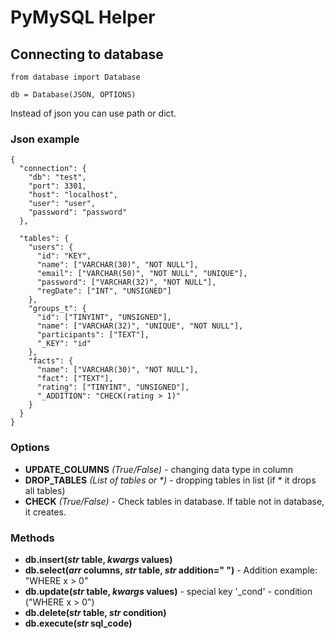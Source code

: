 # PyMySQL Helper

## Connecting to database

    from database import Database
    
    db = Database(JSON, OPTIONS)

Instead of json you can use path or dict. 

### Json example

    {
      "connection": {
        "db": "test",
        "port": 3301,
        "host": "localhost",
        "user": "user",
        "password": "password"
      },
    
      "tables": {
        "users": {
          "id": "KEY",
          "name": ["VARCHAR(30)", "NOT NULL"],
          "email": ["VARCHAR(50)", "NOT NULL", "UNIQUE"],
          "password": ["VARCHAR(32)", "NOT NULL"],
          "regDate": ["INT", "UNSIGNED"]
        },
        "groups_t": {
          "id": ["TINYINT", "UNSIGNED"],
          "name": ["VARCHAR(32)", "UNIQUE", "NOT NULL"],
          "participants": ["TEXT"],
          "_KEY": "id"
        },
        "facts": {
          "name": ["VARCHAR(30)", "NOT NULL"],
          "fact": ["TEXT"],
          "rating": ["TINYINT", "UNSIGNED"],
          "_ADDITION": "CHECK(rating > 1)"
        }
      }
    }

### Options

- **UPDATE_COLUMNS** *(True/False)* - changing data type in column 
- **DROP_TABLES** _(List of tables or *)_ - dropping tables in list (if * it drops all tables) 
- **CHECK** *(True/False)* - Check tables in database. If table not in database, it creates.

### Methods
- **db.insert(_str_ table, _kwargs_ values)**
- **db.select(_arr_ columns, _str_ table, _str_ addition=" ")**  - Addition example: "WHERE x > 0"
- **db.update(_str_ table, _kwargs_ values)** - special key '_cond' - condition ("WHERE x > 0")
- **db.delete(_str_ table, _str_ condition)**
- **db.execute(_str_ sql_code)**
